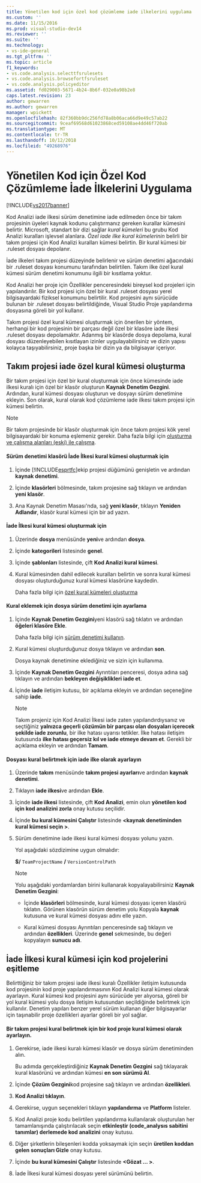 ```yaml
---
title: Yönetilen kod için özel kod çözümleme iade ilkelerini uygulama | Microsoft Docs
ms.custom: ''
ms.date: 11/15/2016
ms.prod: visual-studio-dev14
ms.reviewer: ''
ms.suite: ''
ms.technology:
- vs-ide-general
ms.tgt_pltfrm: ''
ms.topic: article
f1_keywords:
- vs.code.analysis.selecttfsrulesets
- vs.code.analysis.browsefortfsruleset
- vs.code.analysis.policyeditor
ms.assetid: fd029003-5671-4b24-8b6f-032e0a98b2e8
caps.latest.revision: 23
author: gewarren
ms.author: gewarren
manager: wpickett
ms.openlocfilehash: 82f360bb9dc256fd78a8b06aca66d9e49c57ab22
ms.sourcegitcommit: 9ceaf69568d61023868ced59108ae4dd46f720ab
ms.translationtype: MT
ms.contentlocale: tr-TR
ms.lasthandoff: 10/12/2018
ms.locfileid: "49268976"
---
```

# <a name="implementing-custom-code-analysis-check-in-policies-for-managed-code"></a>Yönetilen Kod için Özel Kod Çözümleme İade İlkelerini Uygulama
[!INCLUDE[vs2017banner](../includes/vs2017banner.md)]

Kod Analizi iade ilkesi sürüm denetimine iade edilmeden önce bir takım projesinin üyeleri kaynak kodunu çalıştırmanız gereken kurallar kümesini belirtir. Microsoft, standart bir dizi sağlar *kural kümeleri* bu grubu Kod Analizi kuralları işlevsel alanlara. *Özel iade ilke kural kümelerinin* belirli bir takım projesi için Kod Analizi kuralları kümesi belirtin. Bir kural kümesi bir .ruleset dosyası depolanır.  
  
 İade ilkeleri takım projesi düzeyinde belirlenir ve sürüm denetimi ağacındaki bir .ruleset dosyası konumunu tarafından belirtilen. Takım ilke özel kural kümesi sürüm denetimi konumunu ilgili bir kısıtlama yoktur.  
  
 Kod Analizi her proje için Özellikler penceresindeki bireysel kod projeleri için yapılandırılır. Bir kod projesi için özel bir kural .ruleset dosyası yerel bilgisayardaki fiziksel konumunu belirtilir. Kod projesini aynı sürücüde bulunan bir .ruleset dosyası belirtildiğinde, Visual Studio Proje yapılandırma dosyasına göreli bir yol kullanır.  
  
 Takım projesi özel kural kümesi oluşturmak için önerilen bir yöntem, herhangi bir kod projesinin bir parçası değil özel bir klasöre iade ilkesi .ruleset dosyası depolamaktır. Adanmış bir klasörde dosya depolama, kural dosyası düzenleyebilen kısıtlayan izinler uygulayabilirsiniz ve dizin yapısı kolayca taşıyabilirsiniz, proje başka bir dizin ya da bilgisayar içeriyor.  
  
## <a name="creating-the-team-project-custom-check-in-rule-set"></a>Takım projesi iade özel kural kümesi oluşturma  
 Bir takım projesi için özel bir kural oluşturmak için önce kümesinde iade ilkesi kuralı için özel bir klasör oluşturun **Kaynak Denetim Gezgini**. Ardından, kural kümesi dosyası oluşturun ve dosyayı sürüm denetimine ekleyin. Son olarak, kural olarak kod çözümleme iade ilkesi takım projesi için kümesi belirtin.  
  
> [!NOTE]
>  Bir takım projesinde bir klasör oluşturmak için önce takım projesi kök yerel bilgisayardaki bir konuma eşlemeniz gerekir. Daha fazla bilgi için [oluşturma ve çalışma alanları (eski) ile çalışma](http://msdn.microsoft.com/en-us/db4d5692-179a-44fe-ad31-0c1c900c9cb2).  
  
#### <a name="to-create-the-version-control-folder-for-the-check-in-policy-rule-set"></a>Sürüm denetimi klasörü İade İlkesi kural kümesi oluşturmak için  
  
1.  İçinde [!INCLUDE[esprtfc](../includes/esprtfc-md.md)]ekip projesi düğümünü genişletin ve ardından **kaynak denetimi**.  
  
2.  İçinde **klasörleri** bölmesinde, takım projesine sağ tıklayın ve ardından **yeni klasör**.  
  
3.  Ana Kaynak Denetim Masası'nda, sağ **yeni klasör**, tıklayın **Yeniden Adlandır**, klasör kural kümesi için bir ad yazın.  
  
#### <a name="to-create-the-check-in-policy-rule-set"></a>İade İlkesi kural kümesi oluşturmak için  
  
1.  Üzerinde **dosya** menüsünde **yeni**ve ardından **dosya**.  
  
2.  İçinde **kategorileri** listesinde **genel**.  
  
3.  İçinde **şablonları** listesinde, çift **Kod Analizi kural kümesi**.  
  
4.  Kural kümesinden dahil edilecek kuralları belirtin ve sonra kural kümesi dosyası oluşturduğunuz kural kümesi klasörüne kaydedin.  
  
     Daha fazla bilgi için [özel kural kümeleri oluşturma](../code-quality/creating-custom-code-analysis-rule-sets.md)  
  
#### <a name="to-add-the-rule-set-file-to-version-control"></a>Kural eklemek için dosya sürüm denetimi için ayarlama  
  
1.  İçinde **Kaynak Denetim Gezgini**yeni klasörü sağ tıklatın ve ardından **öğeleri klasöre Ekle**.  
  
     Daha fazla bilgi için [sürüm denetimi kullanın](http://msdn.microsoft.com/library/33267cee-fe5f-4aa3-b2cd-6d22ceace314).  
  
2.  Kural kümesi oluşturduğunuz dosya tıklayın ve ardından **son**.  
  
     Dosya kaynak denetimine eklediğiniz ve sizin için kullanıma.  
  
3.  İçinde **Kaynak Denetim Gezgini** Ayrıntıları penceresi, dosya adına sağ tıklayın ve ardından **bekleyen değişiklikleri iade et**.  
  
4.  İçinde **iade** iletişim kutusu, bir açıklama ekleyin ve ardından seçeneğine sahip **iade**.  
  
    > [!NOTE]
    >  Takım projeniz için Kod Analizi İlkesi iade zaten yapılandırdıysanız ve seçtiğiniz **yalnızca geçerli çözümün bir parçası olan dosyaları içerecek şekilde iade zorunlu**, bir ilke hatası uyarısı tetikler. İlke hatası iletişim kutusunda **ilke hatası geçersiz kıl ve iade etmeye devam et**. Gerekli bir açıklama ekleyin ve ardından **Tamam**.  
  
#### <a name="to-specify-the-rule-set-file-as-the-check-in-policy"></a>Dosyası kural belirtmek için iade ilke olarak ayarlayın  
  
1.  Üzerinde **takım** menüsünde **takım projesi ayarları**ve ardından **kaynak denetimi**.  
  
2.  Tıklayın **iade ilkesi**ve ardından **Ekle**.  
  
3.  İçinde **iade ilkesi** listesinde, çift **Kod Analizi**, emin olun **yönetilen kod için kod analizini zorla** onay kutusu seçilidir.  
  
4.  İçinde **bu kural kümesini Çalıştır** listesinde  **\<kaynak denetiminden kural kümesi seçin >**.  
  
5.  Sürüm denetimine iade ilkesi kural kümesi dosyası yolunu yazın.  
  
     Yol aşağıdaki sözdizimine uygun olmalıdır:  
  
     **$/** `TeamProjectName` **/** `VersionControlPath`  
  
    > [!NOTE]
    >  Yolu aşağıdaki yordamlardan birini kullanarak kopyalayabilirsiniz **Kaynak Denetim Gezgini**:  
  
    -   İçinde **klasörleri** bölmesinde, kural kümesi dosyası içeren klasörü tıklatın. Görünen klasörün sürüm denetim yolu Kopyala **kaynak** kutusuna ve kural kümesi dosyası adını elle yazın.  
  
    -   Kural kümesi dosyası Ayrıntıları penceresinde sağ tıklayın ve ardından **özellikleri**. Üzerinde **genel** sekmesinde, bu değeri kopyalayın **sunucu adı**.  
  
## <a name="synchronizing-code-projects-to-the-check-in-policy-rule-set"></a>İade İlkesi kural kümesi için kod projelerini eşitleme  
 Belirttiğiniz bir takım projesi iade ilkesi kuralı Özellikler iletişim kutusunda kod projesinin kod proje yapılandırmasının Kod Analizi kural kümesi olarak ayarlayın. Kural kümesi kod projesini aynı sürücüde yer alıyorsa, göreli bir yol kural kümesi yolu dosya iletişim kutusundan seçildiğinde belirtmek için kullanılır. Denetim yapıları benzer yerel sürüm kullanan diğer bilgisayarlar için taşınabilir proje özellikleri ayarlar göreli bir yol sağlar.  
  
#### <a name="to-specify-a-team-project-rule-set-as-the-rule-set-of-a-code-project"></a>Bir takım projesi kural belirtmek için bir kod proje kural kümesi olarak ayarlayın.  
  
1.  Gerekirse, iade ilkesi kuralı kümesi klasör ve dosya sürüm denetiminden alın.  
  
     Bu adımda gerçekleştirdiğiniz **Kaynak Denetim Gezgini** sağ tıklayarak kural klasörünü ve ardından kümesi **en son sürümü Al**.  
  
2.  İçinde **Çözüm Gezgini**kod projesine sağ tıklayın ve ardından **özellikleri**.  
  
3.  **Kod Analizi tıklayın**.  
  
4.  Gerekirse, uygun seçenekleri tıklayın **yapılandırma** ve **Platform** listeler.  
  
5.  Kod Analizi proje kodu belirtilen yapılandırma kullanılarak oluşturulan her tamamlanışında çalıştırılacak seçin **etkinleştir (code_analysıs sabitini tanımlar) derlemede kod analizini** onay kutusu.  
  
6.  Diğer şirketlerin bileşenleri kodda yoksaymak için seçin **üretilen koddan gelen sonuçları Gizle** onay kutusu.  
  
7.  İçinde **bu kural kümesini Çalıştır** listesinde  **\<Gözat … >**.  
  
8.  İade İlkesi kural kümesi dosyası yerel sürümünü belirtin.



